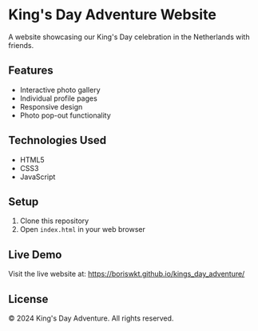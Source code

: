 # King's Day Adventure Website

A website showcasing our King's Day celebration in the Netherlands with friends.

## Features
- Interactive photo gallery
- Individual profile pages
- Responsive design
- Photo pop-out functionality

## Technologies Used
- HTML5
- CSS3
- JavaScript

## Setup
1. Clone this repository
2. Open `index.html` in your web browser

## Live Demo
Visit the live website at: https://boriswkt.github.io/kings_day_adventure/

## License
© 2024 King's Day Adventure. All rights reserved. 